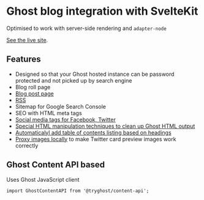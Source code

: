 # Ghost blog integration with SvelteKit

Optimised to work with server-side rendering and `adapter-node`

[See the live site](https://tradingstrategy.ai/blog).

## Features

- Designed so that your Ghost hosted instance can be password protected and not picked up by search engine
- Blog roll page
- [Blog post page](./[slug]/+page.svelte)
- [RSS](./rss.xml/+server.ts)
- Sitemap for Google Search Console
- SEO with HTML meta tags
- [Social media tags for Facebook, Twitter](./SocialMetaTags.svelte) 
- [Special HTML manipulation techniques to clean up Ghost HTML output](./BlogPostContent.svelte)
- [Automaticalyl add table of contents listing based on headings](./BlogPostContent.svelte)
- [Proxy images locally](./image/server.ts) to make Twitter card preview images work correctly

## Ghost Content API based

Uses Ghost JavaScript client

```typescrt
import GhostContentAPI from '@tryghost/content-api';
```